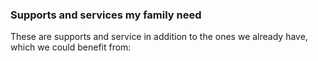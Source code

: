 ### Supports and services my family need

These are supports and service in addition to the ones we already have, which we could benefit from:
